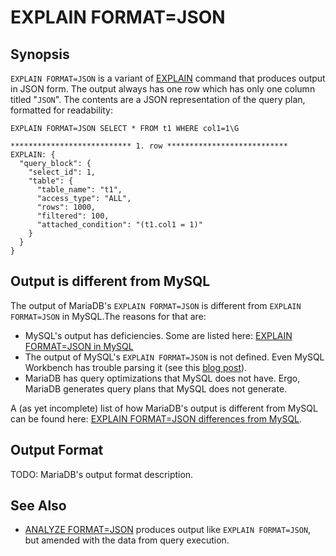 
# EXPLAIN FORMAT=JSON


## Synopsis


`EXPLAIN FORMAT=JSON` is a variant of [EXPLAIN](explain.md) command that produces output in JSON form. The output always has one row which has only one column titled "`JSON`". The contents are a JSON representation of the query plan, formatted for readability:


```
EXPLAIN FORMAT=JSON SELECT * FROM t1 WHERE col1=1\G
```

```
*************************** 1. row ***************************
EXPLAIN: {
  "query_block": {
    "select_id": 1,
    "table": {
      "table_name": "t1",
      "access_type": "ALL",
      "rows": 1000,
      "filtered": 100,
      "attached_condition": "(t1.col1 = 1)"
    }
  }
}
```

## Output is different from MySQL


The output of MariaDB's `EXPLAIN FORMAT=JSON` is different from `EXPLAIN FORMAT=JSON` in MySQL.The reasons for that are:


* MySQL's output has deficiencies. Some are listed here: [EXPLAIN FORMAT=JSON in MySQL](https://app.gitbook.com/s/WCInJQ9cmGjq1lsTG91E/training-and-tutorials/advanced-mariadb-articles/development-articles/outdated-pages/explain-formatjson-in-mysql)
* The output of MySQL's `EXPLAIN FORMAT=JSON` is not defined. Even MySQL Workbench has trouble parsing it (see this [blog post](https://s.petrunia.net/blog/?p=93)).
* MariaDB has query optimizations that MySQL does not have. Ergo, MariaDB generates query plans that MySQL does not generate.


A (as yet incomplete) list of how MariaDB's output is different from MySQL can be found here: [EXPLAIN FORMAT=JSON differences from MySQL](https://app.gitbook.com/s/WCInJQ9cmGjq1lsTG91E/training-and-tutorials/advanced-mariadb-articles/development-articles/outdated-pages/explain-format-json-differences).


## Output Format


TODO: MariaDB's output format description.


## See Also


* [ANALYZE FORMAT=JSON](analyze-format-json.md) produces output like `EXPLAIN FORMAT=JSON`, but amended with the data from query execution.

